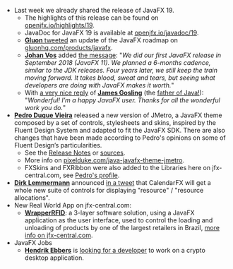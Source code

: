 * Last week we already shared the release of JavaFX 19.
  * The highlights of this release can be found on [openjfx.io/highlights/19](https://openjfx.io/highlights/19/).
  * JavaDoc for JavaFX 19 is available at [openjfx.io/javadoc/19](https://openjfx.io/javadoc/19/).
  * [**Gluon** tweeted](https://twitter.com/GluonHQ/status/1569648445157146626) an update of the JavaFX roadmap on [gluonhq.com/products/javafx](https://gluonhq.com/products/javafx/). 
  * [**Johan Vos**](https://twitter.com/johanvos) added [the message](https://twitter.com/johanvos/status/1569682888915836928): "*We did our first JavaFX release in September 2018 (JavaFX 11). We planned a 6-months cadence, similar to the JDK releases. Four years later, we still keep the train moving forward. It takes blood, sweat and tears, but seeing what developers are doing with JavaFX makes it worth.*"
  * With [a very nice reply](https://twitter.com/errcraft/status/1569727660032692230) of [**James Gosling**](https://twitter.com/errcraft) (the [father of Java!](https://en.wikipedia.org/wiki/James_Gosling)): "*Wonderful!  I’m a happy JavaFX user. Thanks for all the wonderful work you do.*"
* [**Pedro Duque Vieira**](https://twitter.com/P_Duke) released a new version of JMetro, a JavaFX theme composed by a set of controls, stylesheets and skins, inspired by the Fluent Design System and adapted to fit the JavaFX SDK. There are also changes that have been made according to Pedro's opinions on some of Fluent Design’s particularities.
  * See the [Release Notes](https://pixelduke.com/2022/09/08/jmetro-version-11-6-16-released/) or [sources](https://github.com/JFXtras/jfxtras-styles).
  * More info on [pixelduke.com/java-javafx-theme-jmetro](https://pixelduke.com/java-javafx-theme-jmetro/).
  * FXSkins and FXRibbon were also added to the Libraries here on jfx-central.com, see [Pedro's profile](https://www.jfx-central.com/people/p.vieira).
* [**Dirk Lemmermann**](https://twitter.com/dlemmermann) announced [in a tweet](https://twitter.com/dlemmermann/status/1569721829572448256) that CalendarFX will get a whole new suite of controls for displaying "resource" / "resource allocations".
* New Real World App on jfx-central.com:
  * [**WrapperRFID**](https://twitter.com/wrapperrfid): a 3-layer software solution, using a JavaFX application as the user interface, used to control the loading and unloading of products by one of the largest retailers in Brazil, [more info on jfx-central.com](https://www.jfx-central.com/real_world/wrapperrfid).
* JavaFX Jobs
  * [**Hendrik Ebbers**](https://twitter.com/hendrikEbbers) is [looking for a developer](https://twitter.com/hendrikEbbers/status/1570026452355096576) to work on a crypto desktop application.